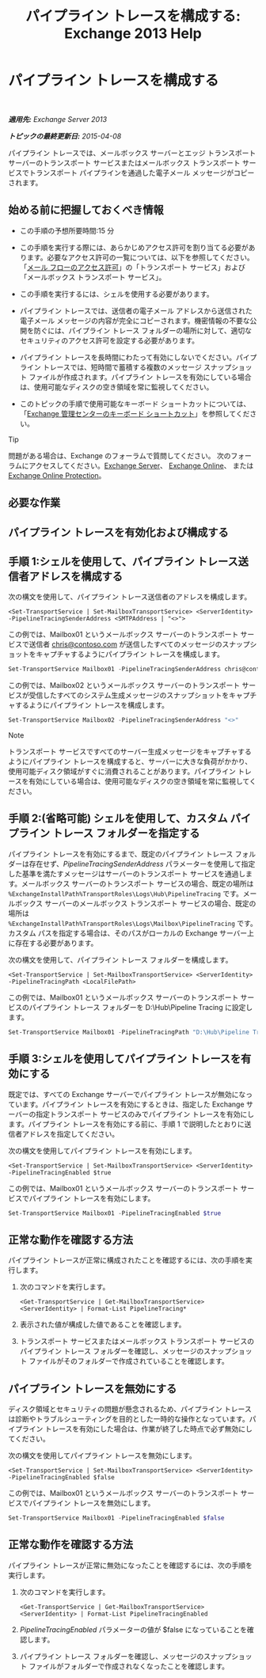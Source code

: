 ﻿---
title: 'パイプライン トレースを構成する: Exchange 2013 Help'
TOCTitle: パイプライン トレースを構成する
ms:assetid: 10293c83-2157-474e-840d-942e064a4672
ms:mtpsurl: https://technet.microsoft.com/ja-jp/library/JJ916678(v=EXCHG.150)
ms:contentKeyID: 52057796
ms.date: 04/24/2018
mtps_version: v=EXCHG.150
ms.translationtype: HT
---

# パイプライン トレースを構成する

 

_**適用先:** Exchange Server 2013_

_**トピックの最終更新日:** 2015-04-08_

パイプライン トレースでは、メールボックス サーバーとエッジ トランスポート サーバーのトランスポート サービスまたはメールボックス トランスポート サービスでトランスポート パイプラインを通過した電子メール メッセージがコピーされます。

## 始める前に把握しておくべき情報

  - この手順の予想所要時間:15 分

  - この手順を実行する際には、あらかじめアクセス許可を割り当てる必要があります。必要なアクセス許可の一覧については、以下を参照してください。「[メール フローのアクセス許可](mail-flow-permissions-exchange-2013-help.md)」の「トランスポート サービス」および「メールボックス トランスポート サービス」。

  - この手順を実行するには、シェルを使用する必要があります。

  - パイプライン トレースでは、送信者の電子メール アドレスから送信された電子メール メッセージの内容が完全にコピーされます。機密情報の不要な公開を防ぐには、パイプライン トレース フォルダーの場所に対して、適切なセキュリティのアクセス許可を設定する必要があります。

  - パイプライン トレースを長時間にわたって有効にしないでください。パイプライン トレースでは、短時間で蓄積する複数のメッセージ スナップショット ファイルが作成されます。パイプライン トレースを有効にしている場合は、使用可能なディスクの空き領域を常に監視してください。

  - このトピックの手順で使用可能なキーボード ショートカットについては、「[Exchange 管理センターのキーボード ショートカット](keyboard-shortcuts-in-the-exchange-admin-center-exchange-online-protection-help.md)」を参照してください。


> [!TIP]
> 問題がある場合は、Exchange のフォーラムで質問してください。 次のフォーラムにアクセスしてください。<A href="https://go.microsoft.com/fwlink/p/?linkid=60612">Exchange Server</A>、 <A href="https://go.microsoft.com/fwlink/p/?linkid=267542">Exchange Online</A>、 または <A href="https://go.microsoft.com/fwlink/p/?linkid=285351">Exchange Online Protection</A>。



## 必要な作業

## パイプライン トレースを有効化および構成する

## 手順 1:シェルを使用して、パイプライン トレース送信者アドレスを構成する

次の構文を使用して、パイプライン トレース送信者のアドレスを構成します。

    <Set-TransportService | Set-MailboxTransportService> <ServerIdentity> -PipelineTracingSenderAddress <SMTPAddress | "<>">

この例では、Mailbox01 というメールボックス サーバーのトランスポート サービスで送信者 chris@contoso.com が送信したすべてのメッセージのスナップショットをキャプチャするようにパイプライン トレースを構成します。

```powershell
Set-TransportService Mailbox01 -PipelineTracingSenderAddress chris@contoso.com
```

この例では、Mailbox02 というメールボックス サーバーのトランスポート サービスが受信したすべてのシステム生成メッセージのスナップショットをキャプチャするようにパイプライン トレースを構成します。

```powershell
Set-TransportService Mailbox02 -PipelineTracingSenderAddress "<>"
```


> [!NOTE]
> トランスポート サービスですべてのサーバー生成メッセージをキャプチャするようにパイプライン トレースを構成すると、サーバーに大きな負荷がかかり、使用可能ディスク領域がすぐに消費されることがあります。パイプライン トレースを有効にしている場合は、使用可能なディスクの空き領域を常に監視してください。



## 手順 2:(省略可能) シェルを使用して、カスタム パイプライン トレース フォルダーを指定する

パイプライン トレースを有効にするまで、既定のパイプライン トレース フォルダーは存在せず、*PipelineTracingSenderAddress* パラメーターを使用して指定した基準を満たすメッセージはサーバーのトランスポート サービスを通過します。メールボックス サーバーのトランスポート サービスの場合、既定の場所は `%ExchangeInstallPath%TransportRoles\Logs\Hub\PipelineTracing` です。メールボックス サーバーのメールボックス トランスポート サービスの場合、既定の場所は `%ExchangeInstallPath%TransportRoles\Logs\Mailbox\PipelineTracing` です。カスタム パスを指定する場合は、そのパスがローカルの Exchange サーバー上に存在する必要があります。

次の構文を使用して、パイプライン トレース フォルダーを構成します。

    <Set-TransportService | Set-MailboxTransportService> <ServerIdentity> -PipelineTracingPath <LocalFilePath>

この例では、Mailbox01 というメールボックス サーバーのトランスポート サービスのパイプライン トレース フォルダーを D:\\Hub\\Pipeline Tracing に設定します。

```powershell
Set-TransportService Mailbox01 -PipelineTracingPath "D:\Hub\Pipeline Tracing"
```

## 手順 3:シェルを使用してパイプライン トレースを有効にする

既定では、すべての Exchange サーバーでパイプライン トレースが無効になっています。パイプライン トレースを有効にするときは、指定した Exchange サーバーの指定トランスポート サービスのみでパイプライン トレースを有効にします。パイプライン トレースを有効にする前に、手順 1 で説明したとおりに送信者アドレスを指定してください。

次の構文を使用してパイプライン トレースを有効にします。

    <Set-TransportService | Set-MailboxTransportService> <ServerIdentity> -PipelineTracingEnabled $true

この例では、Mailbox01 というメールボックス サーバーのトランスポート サービスでパイプライン トレースを有効にします。

```powershell
Set-TransportService Mailbox01 -PipelineTracingEnabled $true
```

## 正常な動作を確認する方法

パイプライン トレースが正常に構成されたことを確認するには、次の手順を実行します。

1.  次のコマンドを実行します。
    
        <Get-TransportService | Get-MailboxTransportService> <ServerIdentity> | Format-List PipelineTracing*

2.  表示された値が構成した値であることを確認します。

3.  トランスポート サービスまたはメールボックス トランスポート サービスのパイプライン トレース フォルダーを確認し、メッセージのスナップショット ファイルがそのフォルダーで作成されていることを確認します。

## パイプライン トレースを無効にする

ディスク領域とセキュリティの問題が懸念されるため、パイプライン トレースは診断やトラブルシューティングを目的とした一時的な操作となっています。パイプライン トレースを有効にした場合は、作業が終了した時点で必ず無効にしてください。

次の構文を使用してパイプライン トレースを無効にします。

    <Set-TransportService | Set-MailboxTransportService> <ServerIdentity> -PipelineTracingEnabled $false

この例では、Mailbox01 というメールボックス サーバーのトランスポート サービスでパイプライン トレースを無効にします。

```powershell
Set-TransportService Mailbox01 -PipelineTracingEnabled $false
```

## 正常な動作を確認する方法

パイプライン トレースが正常に無効になったことを確認するには、次の手順を実行します。

1.  次のコマンドを実行します。
    
        <Get-TransportService | Get-MailboxTransportService> <ServerIdentity> | Format-List PipelineTracingEnabled

2.  *PipelineTracingEnabled* パラメーターの値が $false になっていることを確認します。

3.  パイプライン トレース フォルダーを確認し、メッセージのスナップショット ファイルがフォルダーで作成されなくなったことを確認します。

